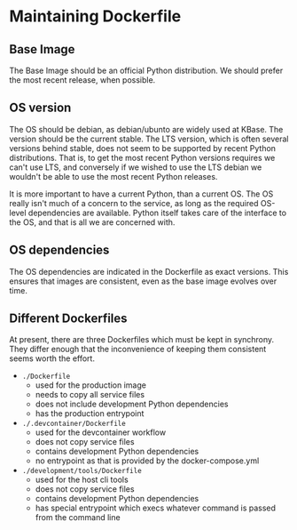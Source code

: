 # Maintaining Dockerfile

## Base Image

The Base Image should be an official Python distribution. We should prefer the most
recent release, when possible.

## OS version

The OS should be debian, as debian/ubunto are widely used at KBase. The version should
be the current stable. The LTS version, which is often several versions behind stable,
does not seem to be supported by recent Python distributions. That is, to get the most
recent Python versions requires we can't use LTS, and conversely if we wished to use the
LTS debian we wouldn't be able to use the most recent Python releases.

It is more important to have a current Python, than a current OS. The OS really isn't
much of a concern to the service, as long as the required OS-level dependencies are
available. Python itself takes care of the interface to the OS, and that is all we are
concerned with.

## OS dependencies

The OS dependencies are indicated in the Dockerfile as exact versions. This ensures that
images are consistent, even as the base image evolves over time.

## Different Dockerfiles

At present, there are three Dockerfiles which must be kept in synchrony. They differ
enough that the inconvenience of keeping them consistent seems worth the effort.

- `./Dockerfile`
  - used for the production image
  - needs to copy all service files
  - does not include development Python dependencies
  - has the production entrypoint
- `./.devcontainer/Dockerfile`
  - used for the devcontainer workflow
  - does not copy service files
  - contains development Python dependencies
  - no entrypoint as that is provided by the docker-compose.yml
- `./development/tools/Dockerfile`
  - used for the host cli tools
  - does not copy service files
  - contains development Python dependencies
  - has special entrypoint which execs whatever command is passed from the command
      line
